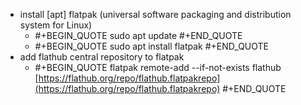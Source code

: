 - install [apt] flatpak (universal software packaging and distribution system for Linux)
	- #+BEGIN_QUOTE
	  sudo apt update
	  #+END_QUOTE
	- #+BEGIN_QUOTE
	  sudo apt install flatpak
	  #+END_QUOTE
- add flathub central repository to flatpak
	- #+BEGIN_QUOTE
	  flatpak remote-add --if-not-exists flathub [https://flathub.org/repo/flathub.flatpakrepo](https://flathub.org/repo/flathub.flatpakrepo) 
	  #+END_QUOTE